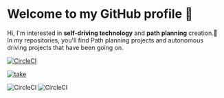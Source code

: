# Welcome to my GitHub profile 👋

Hi, I'm interested in **self-driving technology** and **path planning** creation.🚗      
In my repositories, you'll find Path planning projects and autonomous driving projects that have been going on.

<a href="https://www.gachon.ac.kr/kor/index.do">![CircleCI](https://img.shields.io/badge/Univ.-GACHON-mediumaquamarine)

[![take](https://cldup.com/dTxpPi9lDf.thumb.png)](https://nodesource.com/products/nsolid)

![CircleCI](https://img.shields.io/badge/Team.-TakeOut-yellow?link=https%3A%2F%2Fsites.google.com%2Fview%2Ftakeout-gcu%2F%25EC%259E%2584%25EC%259B%2590%25EC%25A7%2584%2F19%25EA%25B8%25B0-%25EC%25A0%2595%25EB%25B2%2594%25EA%25B5%2590%3Fauthuser%3D0) ![CircleCI](https://img.shields.io/badge/Team.-GADIS-darkturquoise)

<!--
**j-bk/j-bk** is a ✨ _special_ ✨ repository because its `README.md` (this file) appears on your GitHub profile.

Here are some ideas to get you started:

- 🔭 I’m currently working on ...
- 🌱 I’m currently learning ...
- 👯 I’m looking to collaborate on ...
- 🤔 I’m looking for help with ...
- 💬 Ask me about ...
- 📫 How to reach me: ...
- 😄 Pronouns: ...
- ⚡ Fun fact: ...
-->
